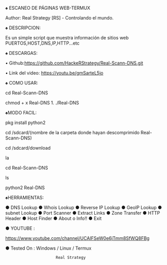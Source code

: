 
♠ ESCANEO DE PÁGINAS WEB-TERMUX

   Author: Real Strategy [RS] - Controlando el mundo.

♠ DESCRIPCION:

Es un simple script que muestra información de sitios web PUERTOS,HOST,DNS,IP,HTTP...etc

♠ DESCARGAS:

• Github:https://github.com/HackeRStrategy/Real-Scann-DNS.git

• Link del video: https://youtu.be/gmSarteL5jo 

♠ COMO USAR:

cd Real-Scann-DNS

chmod + x Real-DNS
1.
./Real-DNS

♠MODO FACIL:

pkg install python2

cd /sdcard/(nombre de la carpeta donde hayan descomprimido Real-Scann-DNS)

cd /sdcard/download

la

cd Real-Scann-DNS

ls

python2 Real-DNS

♠HERRAMIENTAS:

● DNS Lookup
● Whois Lookup
● Reverse IP Lookup
● GeoIP Lookup
● subnet Lookup
● Port Scanner
● Extract Links 
● Zone Transfer
● HTTP Header
● Host Finder
● About o Info!!
● Exit


● YOUTUBE : 

 https://www.youtube.com/channel/UCAIFSeW0e6jTmm8SfWQ8FBg 

● Tested On : Windows / Linux / Termux
 

                          Real Strategy 
